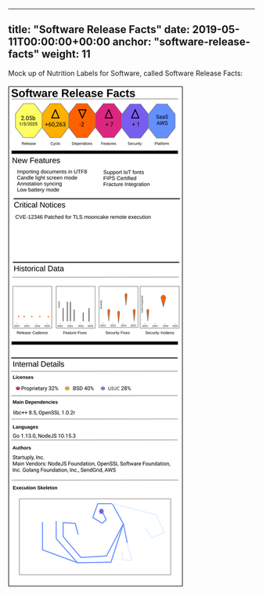 

---
title: "Software Release Facts"
date: 2019-05-11T00:00:00+00:00
anchor: "software-release-facts"
weight: 11
---

Mock up of Nutrition Labels for Software, called Software Release Facts:

![](images/software-release-facts-mock-1.svg)

